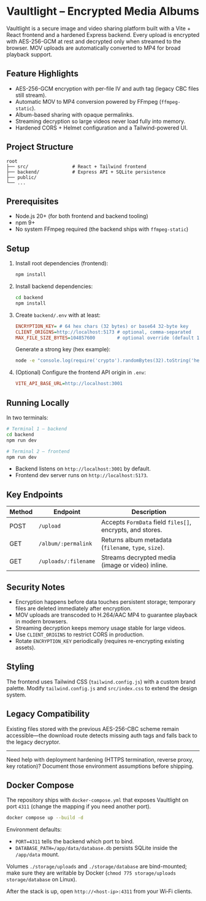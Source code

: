 ﻿# Vaultlight – Encrypted Media Albums

Vaultlight is a secure image and video sharing platform built with a Vite + React frontend and a hardened Express backend. Every upload is encrypted with AES-256-GCM at rest and decrypted only when streamed to the browser. MOV uploads are automatically converted to MP4 for broad playback support.

## Feature Highlights

- AES-256-GCM encryption with per-file IV and auth tag (legacy CBC files still stream).
- Automatic MOV to MP4 conversion powered by FFmpeg (`ffmpeg-static`).
- Album-based sharing with opaque permalinks.
- Streaming decryption so large videos never load fully into memory.
- Hardened CORS + Helmet configuration and a Tailwind-powered UI.

## Project Structure

```
root
├── src/                # React + Tailwind frontend
├── backend/            # Express API + SQLite persistence
├── public/
└── ...
```

## Prerequisites

- Node.js 20+ (for both frontend and backend tooling)
- npm 9+
- No system FFmpeg required (the backend ships with `ffmpeg-static`)

## Setup

1. Install root dependencies (frontend):
   ```bash
   npm install
   ```
2. Install backend dependencies:
   ```bash
   cd backend
   npm install
   ```
3. Create `backend/.env` with at least:
   ```ini
   ENCRYPTION_KEY= # 64 hex chars (32 bytes) or base64 32-byte key
   CLIENT_ORIGINS=http://localhost:5173 # optional, comma-separated
   MAX_FILE_SIZE_BYTES=104857600        # optional override (default 100MB)
   ```
   Generate a strong key (hex example):
   ```bash
   node -e "console.log(require('crypto').randomBytes(32).toString('hex'))"
   ```
4. (Optional) Configure the frontend API origin in `.env`:
   ```ini
   VITE_API_BASE_URL=http://localhost:3001
   ```

## Running Locally

In two terminals:

```bash
# Terminal 1 – backend
cd backend
npm run dev

# Terminal 2 – frontend
npm run dev
```

- Backend listens on `http://localhost:3001` by default.
- Frontend dev server runs on `http://localhost:5173`.

## Key Endpoints

| Method | Endpoint             | Description                                                |
| ------ | -------------------- | ---------------------------------------------------------- |
| POST   | `/upload`            | Accepts `FormData` field `files[]`, encrypts, and stores.  |
| GET    | `/album/:permalink`  | Returns album metadata (`filename`, `type`, `size`).       |
| GET    | `/uploads/:filename` | Streams decrypted media (image or video) inline.           |

## Security Notes

- Encryption happens before data touches persistent storage; temporary files are deleted immediately after encryption.
- MOV uploads are transcoded to H.264/AAC MP4 to guarantee playback in modern browsers.
- Streaming decryption keeps memory usage stable for large videos.
- Use `CLIENT_ORIGINS` to restrict CORS in production.
- Rotate `ENCRYPTION_KEY` periodically (requires re-encrypting existing assets).

## Styling

The frontend uses Tailwind CSS (`tailwind.config.js`) with a custom brand palette. Modify `tailwind.config.js` and `src/index.css` to extend the design system.

## Legacy Compatibility

Existing files stored with the previous AES-256-CBC scheme remain accessible—the download route detects missing auth tags and falls back to the legacy decryptor.

---

Need help with deployment hardening (HTTPS termination, reverse proxy, key rotation)? Document those environment assumptions before shipping.
## Docker Compose

The repository ships with `docker-compose.yml` that exposes Vaultlight on port `4311` (change the mapping if you need another port).

```bash
docker compose up --build -d
```

Environment defaults:

- `PORT=4311` tells the backend which port to bind.
- `DATABASE_PATH=/app/data/database.db` persists SQLite inside the `/app/data` mount.

Volumes `./storage/uploads` and `./storage/database` are bind-mounted; make sure they are writable by Docker (`chmod 775 storage/uploads storage/database` on Linux).

After the stack is up, open `http://<host-ip>:4311` from your Wi‑Fi clients.
